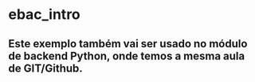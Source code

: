 # ebac_intro

## Este exemplo também vai ser usado no módulo de backend Python, onde temos a mesma aula de GIT/Github.
